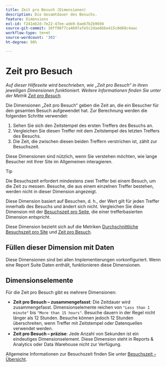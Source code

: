 ```yaml
---
title: Zeit pro Besuch (Dimensionen)
description: Die Gesamtdauer des Besuchs.
feature: Dimensions
exl-id: f241eb2d-7e22-47ee-ade8-8aeb7b2b9694
source-git-commit: 10ff98f7ca4697afe5c2dae66be415c0d68c4aac
workflow-type: tm+mt
source-wordcount: '303'
ht-degree: 98%

---
```


# Zeit pro Besuch

*Auf dieser Hilfeseite wird beschrieben, wie „Zeit pro Besuch“ in ihren jeweiligen Dimensionen funktioniert. Weitere Informationen finden Sie unter der Metrik [Zeit pro Besuch](../metrics/time-spent-per-visit.md).*

Die Dimensionen „Zeit pro Besuch“ geben die Zeit an, die ein Besucher für den gesamten Besuch aufgewendet hat. Zur Berechnung werden die folgenden Schritte verwendet:

1. Sehen Sie sich den Zeitstempel des ersten Treffers des Besuchs an.
2. Vergleichen Sie diesen Treffer mit dem Zeitstempel des letzten Treffers des Besuchs.
3. Die Zeit, die zwischen diesen beiden Treffern verstrichen ist, zählt zur Besuchszeit.

Diese Dimensionen sind nützlich, wenn Sie verstehen möchten, wie lange Besucher mit Ihrer Site im Allgemeinen interagieren.

>[!TIP]
>
>Die Besuchszeit erfordert mindestens zwei Treffer bei einem Besuch, um die Zeit zu messen. Besuche, die aus einem einzelnen Treffer bestehen, werden nicht in dieser Dimension angezeigt.

Diese Dimension basiert auf Besuchen, d. h., der Wert gilt für jeden Treffer innerhalb des Besuchs und ändert sich nicht. Vergleichen Sie diese Dimension mit der [Besuchszeit pro Seite](time-spent-on-page.md), die einer trefferbasierten Dimension entspricht.

Diese Dimension bezieht sich auf die Metriken [Durchschnittliche Besuchszeit pro Site](../metrics/average-time-on-site.md) und [Zeit pro Besuch](../metrics/time-spent-per-visit.md).

## Füllen dieser Dimension mit Daten

Diese Dimensionen sind bei allen Implementierungen vorkonfiguriert. Wenn eine Report Suite Daten enthält, funktionieren diese Dimensionen.

## Dimensionselemente

Für die Zeit pro Besuch gibt es mehrere Dimensionen:

* **Zeit pro Besuch – zusammengefasst**: Die Zeitdauer wird zusammengefasst. Dimensionselemente reichen von `"Less than 1 minute"` bis `"More than 15 hours"`. Besuche dauern in der Regel nicht länger als 12 Stunden. Besuche können jedoch 12 Stunden überschreiten, wenn Treffer mit Zeitstempel oder Datenquellen verwendet werden.
* **Zeit pro Besuch – präzise**: Jede Anzahl von Sekunden ist ein eindeutiges Dimensionselement. Diese Dimension steht in Reports &amp; Analytics oder Data Warehouse nicht zur Verfügung.

Allgemeine Informationen zur Besuchszeit finden Sie unter [Besuchszeit – Übersicht](../metrics/time-spent.md).
